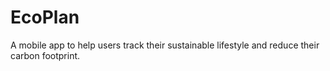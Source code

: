 # EcoPlan
A mobile app to help users track their sustainable lifestyle and reduce their carbon footprint.
